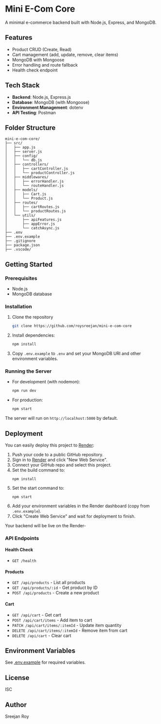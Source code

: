 # Mini E-Com Core

A minimal e-commerce backend built with Node.js, Express, and MongoDB.

## Features

- Product CRUD (Create, Read)
- Cart management (add, update, remove, clear items)
- MongoDB with Mongoose
- Error handling and route fallback
- Health check endpoint

## Tech Stack

- **Backend**: Node.js, Express.js
- **Database**: MongoDB (with Mongoose)
- **Environment Management**: dotenv
- **API Testing**: Postman

## Folder Structure

```
mini-e-com-core/
├── src/
│   ├── app.js
│   ├── server.js
│   ├── config/
│   │   └── db.js
│   ├── controllers/
│   │   ├── cartController.js
│   │   └── productController.js
│   ├── middlewares/
│   │   ├── errorHandler.js
│   │   └── routeHandler.js
│   ├── models/
│   │   ├── Cart.js
│   │   └── Product.js
│   ├── routes/
│   │   ├── cartRoutes.js
│   │   └── productRoutes.js
│   └── utils/
│       ├── apiFeatures.js
│       ├── appError.js
│       └── catchAsync.js
├── .env
├── .env.example
├── .gitignore
├── package.json
├── .vscode/
```

## Getting Started

### Prerequisites

- Node.js
- MongoDB database

### Installation

1. Clone the repository
    ```sh
   git clone https://github.com/roysreejan/mini-e-com-core
   ```
2. Install dependencies:

   ```sh
   npm install
   ```

3. Copy `.env.example` to `.env` and set your MongoDB URI and other environment variables.

### Running the Server

- For development (with nodemon):

  ```sh
  npm run dev
  ```

- For production:

  ```sh
  npm start
  ```
The server will run on `http://localhost:5000` by default.

## Deployment

You can easily deploy this project to [Render](https://render.com):

1. Push your code to a public GitHub repository.
2. Sign in to [Render](https://render.com) and click "New Web Service".
3. Connect your GitHub repo and select this project.
4. Set the build command to:
   ```
   npm install
   ```
5. Set the start command to:
   ```
   npm start
   ```
6. Add your environment variables in the Render dashboard (copy from `.env.example`).
7. Click "Create Web Service" and wait for deployment to finish.

Your backend will be live on the Render-

### API Endpoints

#### Health Check

- `GET /health`

#### Products

- `GET /api/products` - List all products
- `GET /api/products/:id` - Get product by ID
- `POST /api/products` - Create a new product

#### Cart

- `GET /api/cart` - Get cart
- `POST /api/cart/items` - Add item to cart
- `PATCH /api/cart/items/:itemId` - Update item quantity
- `DELETE /api/cart/items/:itemId` - Remove item from cart
- `DELETE /api/cart` - Clear cart

## Environment Variables

See [.env.example](.env.example) for required variables.

##

## License

ISC

## Author

Sreejan Roy
